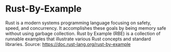 # Rust-By-Example
Rust is a modern systems programming language focusing on safety, speed, and concurrency. It accomplishes these goals by being memory safe without using garbage collection. 
Rust by Example (RBE) is a collection of runnable examples that illustrate various Rust concepts and standard libraries.
Source: https://doc.rust-lang.org/rust-by-example
